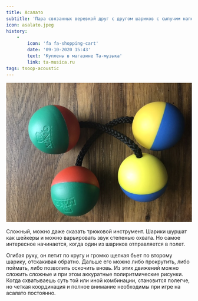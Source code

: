 ```yaml
---
title: Асалато
subtitle: 'Пара связанных веревкой друг с другом шариков с сыпучим наполнителем'
icon: asalato.jpeg
history:
    -
        icon: 'fa fa-shopping-cart'
        date: '09-10-2020 15:43'
        text: 'Куплены в магазине Та-музыка'
        link: ta-musica.ru
tags: tsoop-acoustic
---
```


![](./asalato.jpeg)

Сложный, можно даже сказать трюковой инструмент. Шарики шуршат как шейкеры и можно варьировать звук степенью охвата. Но самое интересное начинается, когда один из шариков отправляется в полет.

Огибая руку, он летит по кругу и громко щелкая бьет по второму шарику, отскакивая обратно. Дальше его можно либо прокрутить, либо поймать, либо позволить оскочить вновь. Из этих движений можно сложить сложные и при этом аккуратные полиритмические рисунки. Когда схватываешь суть той или иной комбинации, становится полегче, но четкая координация и полное внимание необходимы при игре на асалато постоянно.